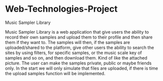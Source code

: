 # Web-Technologies-Project
Music Sampler Library

Music Sampler Library is a web application that give users the ability to record their own samples and upload them to their profile and then share them if they want to. The samples will then, if the samples are uploaded/shared to the platform, give other users the ability to search the sites by using filters, for specific samples, or the music scale key of samples and so on, and then download them. Kind of like the attached picture. The user can make the samples private, public or maybe friends only. In the start we will only simulate that files are uploaded, if there is time the upload samples function will be implemented.
